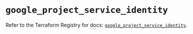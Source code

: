 # `google_project_service_identity`

Refer to the Terraform Registry for docs: [`google_project_service_identity`](https://registry.terraform.io/providers/hashicorp/google-beta/6.11.0/docs/resources/google_project_service_identity).
